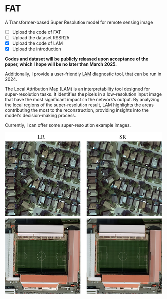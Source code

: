# FAT
A Transformer-based Super Resolution model for remote sensing image

- [ ] Upload the code of FAT
- [ ] Upload the dataset RSSR25
- [x] Upload the code of LAM
- [x] Upload the introduction

**Codes and dataset will be publicly released upon acceptance of the paper, which I hope will be no later than March 2025.**
 
Additionally, I provide a user-friendly [LAM](https://github.com/fengyanzi/Local-Attribution-Map-for-Super-Resolution) diagnostic tool, that can be run in 2024.

The Local Attribution Map (LAM) is an interpretability tool designed for super-resolution tasks. It identifies the pixels in a low-resolution input image that have the most significant impact on the network’s output. By analyzing the local regions of the super-resolution result, LAM highlights the areas contributing the most to the reconstruction, providing insights into the model's decision-making process.

Currently, I can offer some super-resolution example images.

![img](./docx/test.png)
